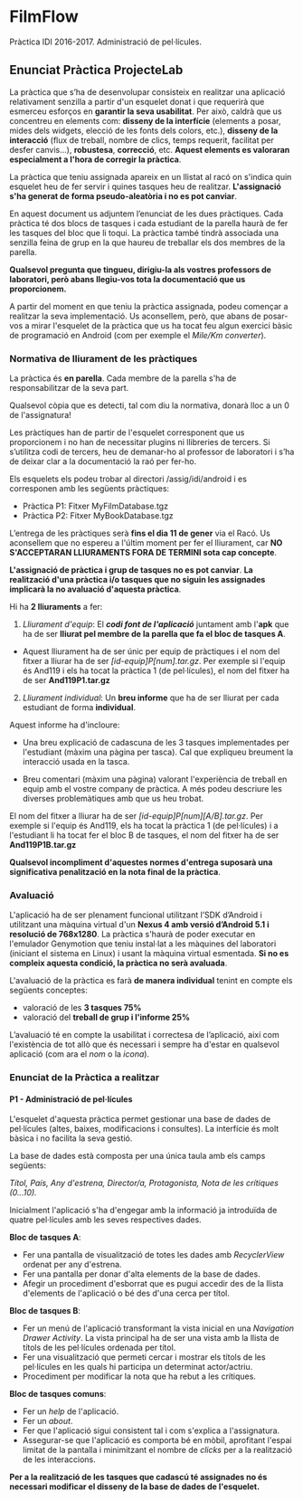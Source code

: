 # FilmFlow
Pràctica IDI 2016-2017. Administració de pel·lícules.

## Enunciat Pràctica ProjecteLab
La pràctica que s’ha de desenvolupar consisteix en realitzar una aplicació relativament senzilla a partir d'un
esquelet donat i que requerirà que esmerceu esforços en **garantir la seva usabilitat**. Per això, caldrà que us
concentreu en elements com: **disseny de la interfície** (elements a posar, mides dels widgets, elecció de les
fonts dels colors, etc.), **disseny de la interacció** (flux de treball, nombre de clics, temps requerit, facilitat
per desfer canvis...), **robustesa**, **correcció**, etc. **Aquest elements es valoraran especialment a l'hora de
corregir la pràctica**.

La pràctica que teniu assignada apareix en un llistat al racó on s'indica quin esquelet heu de fer servir i
quines tasques heu de realitzar. **L'assignació s'ha generat de forma pseudo-aleatòria i no es pot canviar**.

En aquest document us adjuntem l’enunciat de les dues pràctiques. Cada pràctica té dos blocs de tasques i
cada estudiant de la parella haurà de fer les tasques del bloc que li toqui. La pràctica també tindrà
associada una senzilla feina de grup en la que haureu de treballar els dos membres de la parella.

**Qualsevol pregunta que tingueu, dirigiu-la als vostres professors de laboratori, però abans llegiu-vos tota
la documentació que us proporcionem.**

A partir del moment en que teniu la pràctica assignada, podeu començar a realitzar la seva implementació.
Us aconsellem, però, que abans de posar-vos a mirar l'esquelet de la pràctica que us ha tocat feu algun
exercici bàsic de programació en Android (com per exemple el *Mile/Km converter*).

### Normativa de lliurament de les pràctiques
La pràctica és **en parella**. Cada membre de la parella s'ha de responsabilitzar de la seva part.

Qualsevol còpia que es detecti, tal com diu la normativa, donarà lloc a un 0 de l'assignatura!

Les pràctiques han de partir de l'esquelet corresponent que us proporcionem i no han de necessitar
plugins ni llibreries de tercers. Si s’utilitza codi de tercers, heu de demanar-ho al professor de laboratori i
s’ha de deixar clar a la documentació la raó per fer-ho.

Els esquelets els podeu trobar al directori /assig/idi/android i es corresponen amb les següents
pràctiques:
- Pràctica P1: Fitxer MyFilmDatabase.tgz
- Pràctica P2: Fitxer MyBookDatabase.tgz

L’entrega de les pràctiques serà **fins el dia 11 de gener** via el Racó. Us aconsellem que no espereu a l'últim
moment per fer el lliurament, car **NO S'ACCEPTARAN LLIURAMENTS FORA DE TERMINI sota cap concepte**.

**L'assignació de pràctica i grup de tasques no es pot canviar**. **La realització d'una pràctica i/o tasques que
no siguin les assignades implicarà la no avaluació d'aquesta pràctica**.

Hi ha **2 lliuraments** a fer:

1. *Lliurament d'equip*: El **_codi font de l'aplicació_** juntament amb l'**apk** que ha de ser **lliurat pel
membre de la parella que fa el bloc de tasques A**.

 - Aquest lliurament ha de ser únic per equip de pràctiques i el nom del fitxer a lliurar ha de
ser *[id-equip]P[num].tar.gz*. Per exemple si l'equip és And119 i els ha tocat la pràctica 1
(de pel·lícules), el nom del fitxer ha de ser **And119P1.tar.gz**

2. *Lliurament individual*: Un **breu informe** que ha de ser lliurat per cada estudiant de forma
**individual**.

 Aquest informe ha d'incloure:

  - Una breu explicació de cadascuna de les 3 tasques implementades per l'estudiant
(màxim una pàgina per tasca). Cal que expliqueu breument la interacció usada en
la tasca.

  - Breu comentari (màxim una pàgina) valorant l'experiència de treball en equip amb
el vostre company de pràctica. A més podeu descriure les diverses problemàtiques
amb que us heu trobat.

 El nom del fitxer a lliurar ha de ser *[id-equip]P[num][A/B].tar.gz*. Per exemple si l'equip
és And119, els ha tocat la pràctica 1 (de pel·lícules) i a l'estudiant li ha tocat fer el bloc B de
tasques, el nom del fitxer ha de ser **And119P1B.tar.gz**

**Qualsevol incompliment d'aquestes normes d'entrega suposarà una significativa penalització en la nota
final de la pràctica**.

### Avaluació
L'aplicació ha de ser plenament funcional utilitzant l’SDK d’Android i utilitzant una màquina virtual d'un
**Nexus 4 amb versió d’Android 5.1 i resolució de 768x1280**. La pràctica s'haurà de poder executar en
l'emulador Genymotion que teniu instal·lat a les màquines del laboratori (iniciant el sistema en Linux) i
usant la màquina virtual esmentada. **Si no es compleix aquesta condició, la pràctica no serà avaluada**.

L'avaluació de la pràctica es farà **de manera individual** tenint en compte els següents conceptes:
- valoració de les **3 tasques 75%**
- valoració del **treball de grup i l'informe 25%**

L’avaluació té en compte la usabilitat i correctesa de l’aplicació, així com l'existència de tot allò que és
necessari i sempre ha d'estar en qualsevol aplicació (com ara el *nom* o la *icona*).

### Enunciat de la Pràctica a realitzar

#### P1 - Administració de pel·lícules

L'esquelet d'aquesta pràctica permet gestionar una base de dades de pel·lícules (altes, baixes,
modificacions i consultes). La interfície és molt bàsica i no facilita la seva gestió.

La base de dades està composta per una única taula amb els camps següents:

  *Títol, País, Any d'estrena, Director/a, Protagonista, Nota de les crítiques (0...10).*

Inicialment l'aplicació s'ha d'engegar amb la informació ja introduïda de quatre pel·lícules amb les seves
respectives dades.

**Bloc de tasques A**:
- Fer una pantalla de visualització de totes les dades amb *RecyclerView* ordenat per any d'estrena.
- Fer una pantalla per donar d'alta elements de la base de dades.
- Afegir un procediment d'esborrat que es pugui accedir des de la llista d'elements de l'aplicació o
bé des d'una cerca per títol.

**Bloc de tasques B**:
- Fer un menú de l'aplicació transformant la vista inicial en una *Navigation Drawer Activity*. La vista
principal ha de ser una vista amb la llista de títols de les pel·lícules ordenada per títol.
- Fer una visualització que permeti cercar i mostrar els títols de les pel·lícules en les quals hi
participa un determinat actor/actriu.
- Procediment per modificar la nota que ha rebut a les crítiques.

**Bloc de tasques comuns**:
- Fer un *help* de l'aplicació.
- Fer un *about*.
- Fer que l'aplicació sigui consistent tal i com s'explica a l'assignatura.
- Assegurar-se que l'aplicació es comporta bé en mòbil, aprofitant l'espai limitat de la pantalla i
minimitzant el nombre de *clicks* per a la realització de les interaccions.

**Per a la realització de les tasques que cadascú té assignades no és necessari modificar el disseny de la base
de dades de l'esquelet.**
